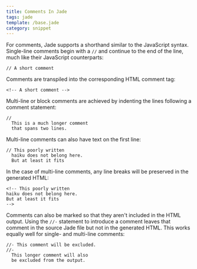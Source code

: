 ```yaml
---
title: Comments In Jade
tags: jade
template: /base.jade
category: snippet
---
```


For comments, Jade supports a shorthand similar to the JavaScript syntax. Single-line comments begin with a `//` and continue to the end of the line, much like their JavaScript counterparts:

```
// A short comment
```

Comments are transpiled into the corresponding HTML comment tag:

```
<!-- A short comment -->
```

Multi-line or block comments are achieved by indenting the lines following a comment statement:

```
//
  This is a much longer comment
  that spans two lines.
```

Multi-line comments can also have text on the first line:

```
// This poorly written
  haiku does not belong here.
  But at least it fits
```

In the case of multi-line comments, any line breaks will be preserved in the generated HTML:

```
<!-- This poorly written
haiku does not belong here.
But at least it fits
-->
```

Comments can also be marked so that they aren't included in the HTML output. Using the `//-` statement to introduce a comment leaves that comment in the source Jade file but not in the generated HTML. This works equally well for single- and multi-line comments:

```
//- This comment will be excluded.
//-
  This longer comment will also
  be excluded from the output.
```
